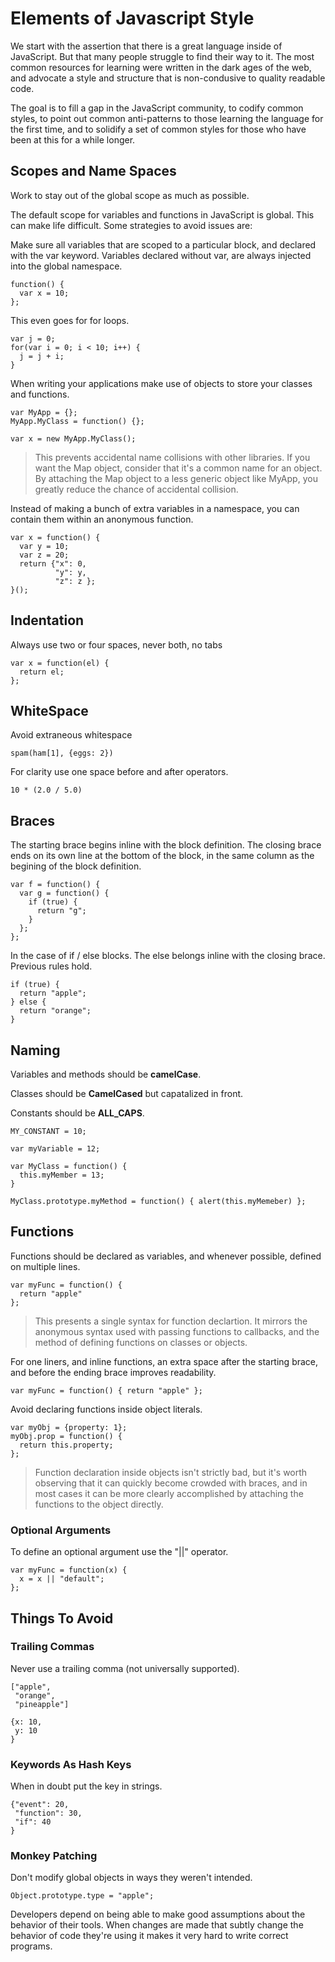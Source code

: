 # Elements of Javascript Style #

We start with the assertion that there is a great language inside of JavaScript. But that many people struggle to find their way to it. The most common resources for learning were written in the dark ages of the web, and advocate a style and structure that is non-condusive to quality readable code.

The goal is to fill a gap in the JavaScript community, to codify common styles, to point out common anti-patterns to those learning the language for the first time, and to solidify a set of common styles for those who have been at this for a while longer.

## Scopes and Name Spaces ##

Work to stay out of the global scope as much as possible.

The default scope for variables and functions in JavaScript is global. This can make life difficult.  Some strategies to avoid issues are:

Make sure all variables that are scoped to a particular block, and declared with the var keyword. Variables declared without var, are always injected into the global namespace.

    function() {
      var x = 10;
    };

This even goes for for loops.

    var j = 0;
    for(var i = 0; i < 10; i++) {
      j = j + i;
    }

When writing your applications make use of objects to store your classes and functions.

    var MyApp = {};
    MyApp.MyClass = function() {};
  
    var x = new MyApp.MyClass();

> This prevents accidental name collisions with other libraries. If you want the
> Map object, consider that it's a common name for an object. By attaching the
> Map object to a less generic object like MyApp, you greatly reduce the chance
> of accidental collision.

Instead of making a bunch of extra variables in a namespace, you can contain them within an anonymous function.

    var x = function() {
      var y = 10;
      var z = 20;
      return {"x": 0,
              "y": y,
              "z": z };
    }();

## Indentation ##

Always use two or four spaces, never both, no tabs

    var x = function(el) {
      return el;
    };

## WhiteSpace ##

Avoid extraneous whitespace

    spam(ham[1], {eggs: 2})

For clarity use one space before and after operators.

    10 * (2.0 / 5.0)

## Braces ##

The starting brace begins inline with the block definition. The closing brace
ends on its own line at the bottom of the block, in the same column as the
begining of the block definition.

    var f = function() {
      var g = function() {
        if (true) {
          return "g";
        }
      };
    };

In the case of if / else blocks. The else belongs inline with the closing
brace. Previous rules hold.

    if (true) {
      return "apple";
    } else {
      return "orange";
    }

## Naming ##

Variables and methods should be __camelCase__.

Classes should be __CamelCased__ but capatalized in front.

Constants should be __ALL_CAPS__.

    MY_CONSTANT = 10;

    var myVariable = 12;

    var MyClass = function() {
      this.myMember = 13;
    }

    MyClass.prototype.myMethod = function() { alert(this.myMemeber) };

## Functions ##

Functions should be declared as variables, and whenever possible, defined on multiple lines.

    var myFunc = function() {
      return "apple"
    };

> This presents a single syntax for function declartion. It mirrors the
> anonymous syntax used with passing functions to callbacks, and the
> method of defining functions on classes or objects.

For one liners, and inline functions, an extra space after the starting brace,
and before the ending brace improves readability.

    var myFunc = function() { return "apple" };

Avoid declaring functions inside object literals.

    var myObj = {property: 1};
    myObj.prop = function() {
      return this.property;
    };

> Function declaration inside objects isn't strictly bad, but it's worth
> observing that it can quickly become crowded with braces, and in most
> cases it can be more clearly accomplished by attaching the functions
> to the object directly.

### Optional Arguments ###

To define an optional argument use the "||" operator.

    var myFunc = function(x) {
      x = x || "default";
    };

## Things To Avoid ##

### Trailing Commas ###

Never use a trailing comma (not universally supported).

    ["apple",
     "orange",
     "pineapple"]

    {x: 10,
     y: 10
    }

### Keywords As Hash Keys ###

When in doubt put the key in strings.

    {"event": 20,
     "function": 30,
     "if": 40
    }

### Monkey Patching ###

Don't modify global objects in ways they weren't intended.

    Object.prototype.type = "apple";

Developers depend on being able to make good assumptions about the behavior of their tools. When changes are made that subtly change the behavior of code they're using  it makes it very hard to write correct programs.

